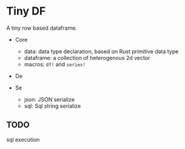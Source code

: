 # Tiny DF

A tiny row based dataframe.

- Core

  - data: data type declaration, based on Rust primitive data type
  - dataframe: a collection of heterogenous 2d vector
  - macros: `df!` and `series!`

- De

- Se
  - json: JSON serialize
  - sql: Sql string serialize

## TODO

sql execution
